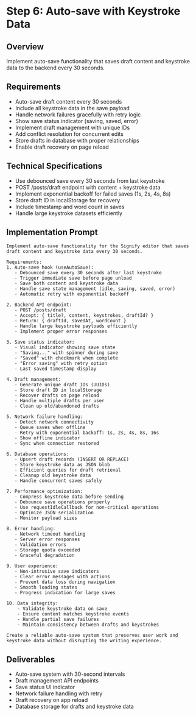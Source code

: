 # Step 6: Auto-save with Keystroke Data

## Overview
Implement auto-save functionality that saves draft content and keystroke data to the backend every 30 seconds.

## Requirements
- Auto-save draft content every 30 seconds
- Include all keystroke data in the save payload
- Handle network failures gracefully with retry logic
- Show save status indicator (saving, saved, error)
- Implement draft management with unique IDs
- Add conflict resolution for concurrent edits
- Store drafts in database with proper relationships
- Enable draft recovery on page reload

## Technical Specifications
- Use debounced save every 30 seconds from last keystroke
- POST /posts/draft endpoint with content + keystroke data
- Implement exponential backoff for failed saves (1s, 2s, 4s, 8s)
- Store draft ID in localStorage for recovery
- Include timestamp and word count in saves
- Handle large keystroke datasets efficiently

## Implementation Prompt

```
Implement auto-save functionality for the Signify editor that saves draft content and keystroke data every 30 seconds.

Requirements:
1. Auto-save hook (useAutoSave):
   - Debounced save every 30 seconds after last keystroke
   - Trigger immediate save before page unload
   - Save both content and keystroke data
   - Handle save state management (idle, saving, saved, error)
   - Automatic retry with exponential backoff

2. Backend API endpoint:
   - POST /posts/draft
   - Accept: { title?, content, keystrokes, draftId? }
   - Return: { draftId, savedAt, wordCount }
   - Handle large keystroke payloads efficiently
   - Implement proper error responses

3. Save status indicator:
   - Visual indicator showing save state
   - "Saving..." with spinner during save
   - "Saved" with checkmark when complete
   - "Error saving" with retry option
   - Last saved timestamp display

4. Draft management:
   - Generate unique draft IDs (UUIDs)
   - Store draft ID in localStorage
   - Recover drafts on page reload
   - Handle multiple drafts per user
   - Clean up old/abandoned drafts

5. Network failure handling:
   - Detect network connectivity
   - Queue saves when offline
   - Retry with exponential backoff: 1s, 2s, 4s, 8s, 16s
   - Show offline indicator
   - Sync when connection restored

6. Database operations:
   - Upsert draft records (INSERT OR REPLACE)
   - Store keystroke data as JSON blob
   - Efficient queries for draft retrieval
   - Cleanup old keystroke data
   - Handle concurrent saves safely

7. Performance optimization:
   - Compress keystroke data before sending
   - Debounce save operations properly
   - Use requestIdleCallback for non-critical operations
   - Optimize JSON serialization
   - Monitor payload sizes

8. Error handling:
   - Network timeout handling
   - Server error responses
   - Validation errors
   - Storage quota exceeded
   - Graceful degradation

9. User experience:
   - Non-intrusive save indicators
   - Clear error messages with actions
   - Prevent data loss during navigation
   - Smooth loading states
   - Progress indication for large saves

10. Data integrity:
    - Validate keystroke data on save
    - Ensure content matches keystroke events
    - Handle partial save failures
    - Maintain consistency between drafts and keystrokes

Create a reliable auto-save system that preserves user work and keystroke data without disrupting the writing experience.
```

## Deliverables
- Auto-save system with 30-second intervals
- Draft management API endpoints
- Save status UI indicator
- Network failure handling with retry
- Draft recovery on app reload
- Database storage for drafts and keystroke data